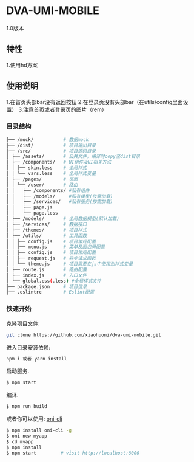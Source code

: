 # DVA-UMI-MOBILE
1.0版本
## 特性
1.使用hd方案
## 使用说明
1.在首页头部bar没有返回按钮
2.在登录页没有头部bar（在utils/config里面设置）
3.注意首页或者登录页的图片（rem）
### 目录结构

```bash
├── /mock/           # 数据mock
├── /dist/           # 项目输出目录
├── /src/            # 项目源码目录
│ ├── /assets/       # 公共文件，编译时copy至dist目录
│ ├── /components/   # UI组件及UI相关方法
│ │ ├── skin.less    # 全局样式
│ │ └── vars.less    # 全局样式变量
│ ├── /pages/        # 页面
│ │ └── /user/       # 路由
│ │   ├── /components/ #私有组件     
│ │   ├── /models/     #私有模型(按需加载) 
│ │   ├── /services/   #私有服务(按需加载)   
│ │   ├── page.js       
│ │   └── page.less   
│ ├── /models/       # 全局数据模型(默认加载)
│ ├── /services/     # 数据接口
│ ├── /themes/       # 项目样式
│ ├── /utils/        # 工具函数
│ │ ├── config.js    # 项目常规配置
│ │ ├── menu.js      # 菜单及面包屑配置
│ │ ├── config.js    # 项目常规配置
│ │ ├── request.js   # 异步请求函数
│ │ └── theme.js     # 项目需要在js中使用到样式变量
│ ├── route.js       # 路由配置
│ ├── index.js       # 入口文件
│ └── global.css(.less) #全局样式文件     
├── package.json     # 项目信息
├── .eslintrc        # Eslint配置
```

### 快速开始

克隆项目文件:

```bash
git clone https://github.com/xiaohuoni/dva-umi-mobile.git
```

进入目录安装依赖:

```bash
npm i 或者 yarn install
```

启动服务.

```bash
$ npm start
```

编译.

```bash
$ npm run build
```

或者你可以使用: [oni-cli](https://github.com/xiaohuoni/oni-cli)

```bash
$ npm install oni-cli -g
$ oni new myapp
$ cd myapp
$ npm install
$ npm start         # visit http://localhost:8000
```
